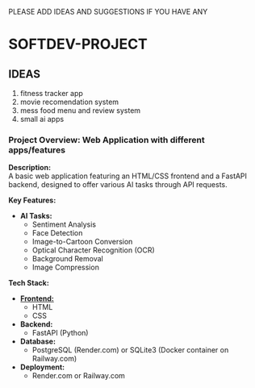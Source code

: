 PLEASE ADD IDEAS AND SUGGESTIONS IF YOU HAVE ANY



# SOFTDEV-PROJECT

## IDEAS

1. fitness tracker app
2. movie recomendation system
3. mess food menu and review system
4. small ai apps

### Project Overview: Web Application with different apps/features

**Description:**  
A basic web application featuring an HTML/CSS frontend and a FastAPI backend, designed to offer various AI tasks through API requests.

**Key Features:**
- **AI Tasks:**
  - Sentiment Analysis
  - Face Detection
  - Image-to-Cartoon Conversion
  - Optical Character Recognition (OCR)
  - Background Removal
  - Image Compression

**Tech Stack:**
- [**Frontend:**](FRONTEND.md)
  - HTML
  - CSS
- **Backend:** 
  - FastAPI (Python)
- **Database:** 
  - PostgreSQL (Render.com) or SQLite3 (Docker container on Railway.com)
- **Deployment:** 
  - Render.com or Railway.com

